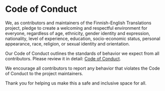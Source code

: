 # Code of Conduct

We, as contributors and maintainers of the Finnish-English Translations project, pledge to create a welcoming and respectful environment for everyone, regardless of age, ethnicity, gender identity and expression, nationality, level of experience, education, socio-economic status, personal appearance, race, religion, or sexual identity and orientation.

Our Code of Conduct outlines the standards of behavior we expect from all contributors. Please review it in detail: [Code of Conduct](./CODE_OF_CONDUCT.md).

We encourage all contributors to report any behavior that violates the Code of Conduct to the project maintainers.

Thank you for helping us make this a safe and inclusive space for all.
